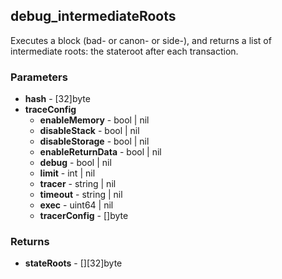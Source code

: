 ## debug_intermediateRoots
Executes a block (bad- or canon- or side-), and returns a list of intermediate roots: the stateroot after each transaction.

### Parameters
- **hash** - [32]byte
- **traceConfig**
  - **enableMemory** - bool | nil
  - **disableStack** - bool | nil
  - **disableStorage** - bool | nil
  - **enableReturnData** - bool | nil
  - **debug** - bool | nil
  - **limit** - int | nil
  - **tracer** - string | nil
  - **timeout** - string | nil
  - **exec** - uint64 | nil
  - **tracerConfig** - []byte

### Returns
- **stateRoots** - [][32]byte